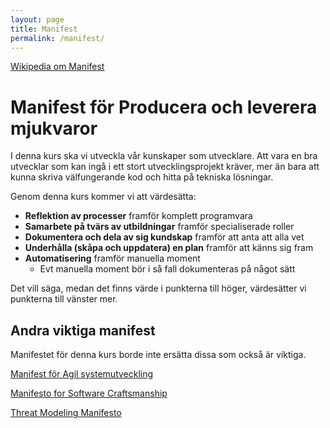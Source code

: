 ```yaml
---
layout: page
title: Manifest
permalink: /manifest/
---
```


[Wikipedia om Manifest](https://sv.wikipedia.org/wiki/Manifest)

# Manifest för Producera och leverera mjukvaror
 
I denna kurs ska vi utveckla vår kunskaper som utvecklare.
Att vara en bra utvecklar som kan ingå i ett stort utvecklingsprojekt kräver, mer än bara att kunna skriva välfungerande kod
och hitta på tekniska lösningar.

Genom denna kurs kommer vi att värdesätta:
* **Reflektion av processer** framför komplett programvara
* **Samarbete på tvärs av utbildningar** framför specialiserade roller
* **Dokumentera och dela av sig kundskap** framför att anta att alla vet
* **Underhålla (skåpa och uppdatera) en plan** framför att känns sig fram
* **Automatisering** framför manuella moment
    * Evt manuella moment  bör i så fall dokumenteras på något sätt
 
Det vill säga, medan det finns värde i punkterna till höger,
värdesätter vi punkterna till vänster mer.

## Andra viktiga manifest

Manifestet för denna kurs borde inte ersätta dissa som också är viktiga.

[Manifest för Agil systemutveckling ](http://agilemanifesto.org/iso/sv/manifesto.html)

[Manifesto for Software Craftsmanship](https://manifesto.softwarecraftsmanship.org/)

[Threat Modeling Manifesto](http://www.threatmodelingmanifesto.org/)